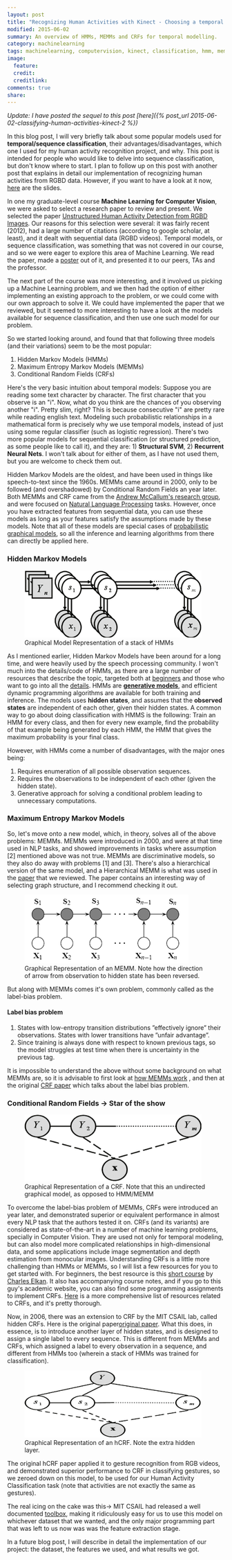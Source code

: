 ```yaml
---
layout: post
title: "Recognizing Human Activities with Kinect - Choosing a temporal model"
modified: 2015-06-02
summary: An overview of HMMs, MEMMs and CRFs for temporal modelling.
category: machinelearning
tags: machinelearning, computervision, kinect, classification, hmm, memm, crf, hcrf
image:
  feature: 
  credit: 
  creditlink: 
comments: true
share: 
---
```


*Update: I have posted the sequel to this post [here]({% post_url 2015-06-02-classifying-human-activities-kinect-2 %})*

In this blog post, I will very briefly talk about some popular models used for **temporal/sequence classification**, 
their advantages/disadvantages, which one I used for my human activity recognition project, and why. 
This post is intended for people who would like to delve into sequence classification, but don't know where to start. 
I plan to follow up on this post with another post that explains in detail our implementation of recognizing human 
activities from RGBD data.  However, if you want to have a look at it now, 
[here](/assets/activity-classification.pdf) are the slides.

In one my graduate-level course **Machine Learning for Computer Vision**, we were asked to select
a research paper to review and present. We selected the paper 
[Unstructured Human Activity Detection from RGBD Images](http://www.cs.cornell.edu/~jysung/paper/unstructured_human_activity_learning.pdf).
Our reasons for this selection were several: it was fairly recent (2012), had a large number of citations (according to google scholar, at least), and it dealt with sequential data (RGBD videos). Temporal models, or sequence classification, was
something that was not covered in our course, and so we were eager to explore this area of Machine Learning. 
We read the paper, made a [poster](/assets/activity-poster.pdf) out of it, and presented it to our peers, TAs and the professor. 

The next part of the course was more interesting, and it involved us picking up a Machine Learning problem, and
we then had the option of either implementing an existing approach to the problem, or we could come with our
own approach to solve it. We could have implemented the paper that we reviewed, but it seemed to more interesting
to have a look at the models available for sequence classification, and then use one 
such model for our problem. 

So we started looking around, and found that that following three models (and their variations)
seem to be the most popular:

1. Hidden Markov Models (HMMs)
2. Maximum Entropy Markov Models (MEMMs)
3. Conditional Random Fields (CRFs)

Here's the very basic intuition about temporal models: Suppose you are reading some text character by character. The first 
character that you observe is an "i". Now, what do you think are the chances of you observing another "i". Pretty slim, right?
This is because consecutive "i" are pretty rare while reading english text. Modeling such probabilistic relationships
in a mathematical form is precisely why we use temporal models, instead of just using some regular classifier (such as
logistic regression). There's two more popular models for sequential classification (or structured prediction, as some people
like to call it), and they are: 1) **Structural SVM**, 2) **Recurrent Neural Nets**. I won't talk about for either of them,
as I have not used them, but you are welcome to check them out.

Hidden Markov Models are the oldest, and have been used in things like speech-to-text since the 1960s. MEMMs came
around in 2000, only to be followed (and overshadowed) by Conditional Random Fields an year later. Both MEMMs and CRF
came from the [Andrew McCallum's research group](http://people.cs.umass.edu/~mccallum/), and were focused on [Natural Language Processing](http://en.wikipedia.org/wiki/Natural_language_processing) tasks.
However, once you have extracted features from sequential data, you can use these models as long as your features
satisfy the assumptions made by these models. Note that all of these models are special cases of 
[probabilistic graphical models](http://en.wikipedia.org/wiki/Graphical_model), so all the inference and learning algorithms from 
there can directly be applied here. 

### Hidden Markov Models

<figure>
	<img IMG HEIGHT="155" WIDTH="410" src="/images/kinect_activity/hmm.png">
	<figcaption>Graphical Model Representation of a stack of HMMs</figcaption>
</figure>

As I mentioned earlier, Hidden Markov Models have been around for a long time, and were heavily used by the speech processing community.
I won't much into the details/code of HMMs, as there are a large number of resources that describe the topic, targeted both at 
[beginners](http://www.comp.leeds.ac.uk/roger/HiddenMarkovModels/html_dev/main.html) and those who want to go into all the 
[details](http://www.ece.ucsb.edu/Faculty/Rabiner/ece259/Reprints/tutorial%20on%20hmm%20and%20applications.pdf). 
HMMs are [**generative models**](http://en.wikipedia.org/wiki/Generative_model), and efficient dynamic programming algorithms 
are available for both training and inference. The models uses **hidden states**, and assumes that the **observed states** are independent of each other, given their hidden states. A common way to go about doing classification with HMMS is the following: Train an HMM
for every class, and then for every new example, find the probability of that example being generated by each HMM, the HMM that gives the
maximum probability is your final class. 

However, with HMMs come a number of disadvantages, with the major ones being:

1. Requires enumeration of all possible observation sequences.
2. Requires the observations to be independent of each other (given the hidden state).
3. Generative approach for solving a conditional problem leading to unnecessary computations.

### Maximum Entropy Markov Models

So, let's move onto a new model, which, in theory, solves all of the above problems: MEMMs.
MEMMs were introduced in 2000, and were at that time used in NLP tasks, and showed
improvements in tasks where assumption [2] mentioned above was not true. MEMMs are discriminative models, so
they also do away with problems [1] and [3]. There's also a hierarchical version of the same model, 
and a Hierarchical MEMM is what was used in the [paper](http://www.cs.cornell.edu/~jysung/paper/unstructured_human_activity_learning.pdf) 
that we reviewed. The paper contains an interesting way of selecting graph structure, and I recommend checking it out.

<figure>
	<img src="/images/kinect_activity/memm.png">
	<figcaption>Graphical Representation of an MEMM. Note how the direction of arrow from observation to hidden state has been reversed.
	</figcaption>
</figure>

But along with MEMMs comes it's own problem, commonly called as the label-bias problem.

#### Label bias problem

1. States with low-entropy transition distributions ”effectively ignore” their observations. States with lower transitions have ”unfair advantage”.
2. Since training is always done with respect to known previous tags, so the model struggles at test time when there is uncertainty in the previous tag.

It is impossible to understand the above without some background on what MEMMs are, so it is advisable
to first look at [how MEMMs work](http://courses.ischool.berkeley.edu/i290-dm/s11/SECURE/gidofalvi.pdf)
, and then at the original [CRF paper](http://www.cs.columbia.edu/~jebara/6772/papers/crf.pdf)
which talks about the label bias problem.

### Conditional Random Fields -> Star of the show

<figure>
	<img IMG HEIGHT="155" WIDTH="410" src="/images/kinect_activity/crf.png">
	<figcaption>Graphical Representation of a CRF. Note that this an undirected graphical model, as opposed to HMM/MEMM</figcaption>
</figure>

To overcome the label-bias problem of MEMMs, CRFs were introduced an year later, and demonstrated superior or
equivalent performance in almost every NLP task that the authors tested it on. CRFs (and its variants) are considered as 
state-of-the-art in a  number of machine learning problems, specially in Computer Vision. They are used not only 
for temporal modeling, but can also model more complicated relationships in high-dimensional data, and some applications include
image segmentation and depth estimation from monocular images. Understanding CRFs is a little more challenging than
HMMs or MEMMs, so I will list a few resources for you to get started with. For beginners, the best resource is this 
[short course](http://videolectures.net/cikm08_elkan_llmacrf/) by [Charles Elkan](http://cseweb.ucsd.edu/~elkan/).
It also has accompanying course notes,
and if you go to this guy's academic website, you can also find some programming assignments to implement CRFs. 
[Here](https://onionesquereality.wordpress.com/2011/08/20/conditional-random-fields-a-beginners-survey/) is a 
more comprehensive list of resources related to CRFs, and it's pretty thorough.

Now, in 2006, there was an extension to CRF by the MIT CSAIL lab, called hidden CRFs. Here is the original paper[original paper](http://people.csail.mit.edu/sybor/cvpr06_wang.pdf). What this does, in essence, is to introduce another layer of hidden states, and is designed to
assign a single label to every sequence. This is different from MEMMs and CRFs, which assigned a label to every observation in
a sequence, and different from HMMs too (wherein a stack of HMMs was trained for classification).

<figure>
	<img IMG HEIGHT="155" WIDTH="410" src="/images/kinect_activity/hcrf.png">
	<figcaption>Graphical Representation of an hCRF. Note the extra hidden layer.</figcaption>
</figure>

The original hCRF paper applied it to gesture recognition from RGB videos, and demonstrated superior
performance to CRF in classifying gestures, so we zeroed down on this model, to be used for our
Human Activity Classification task (note that activities are not exactly the same as gestures).

The real icing on the cake was this-> MIT CSAIL had released a well documented [toolbox](http://sourceforge.net/projects/hcrf/),
making it ridiculously easy for us to use this model on whichever dataset that we wanted, and 
the only major programming part that was left to us now was was the feature extraction stage.

In a future blog post, I will describe in detail the implementation of our project: the dataset, the features we used,
and what results we got.
